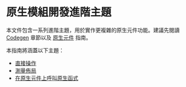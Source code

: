 # 原生模組開發進階主題

本文件包含一系列進階主題，用於實作更複雜的原生元件功能。建議先閱讀 [Codegen](/docs/the-new-architecture/what-is-codegen) 章節以及 [原生元件](/docs/fabric-native-components-introduction) 指南。

本指南將涵蓋以下主題：

- [直接操作](/docs/the-new-architecture/direct-manipulation-new-architecture)
- [測量佈局](/docs/the-new-architecture/layout-measurements)
- [在原生元件上呼叫原生函式](/docs/next/the-new-architecture/fabric-component-native-commands)